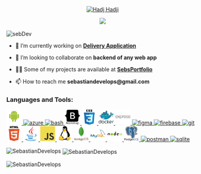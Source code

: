 <div class="container-lg px-3 my-5 markdown-body">
      
<p align="center">
  <a href="https://github.com/SebastianDevelops">
    <img src="https://readme-typing-svg.demolab.com?font=Fira+Code&amp;size=30&amp;duration=100&amp;pause=800&amp;color=F70000&amp;center=true&amp;width=435&amp;lines=Sebastian+Van Rooyen" alt="Hadj Hadji"></a>
</p>

<p align="center">
  <a href="https://github.com/SebastianDevelops">
    <img src="https://readme-typing-svg.demolab.com?font=Fira+Code&amp;size=30&amp;duration=1000&amp;pause=1000&amp;color=F70000&amp;center=true&amp;width=435&amp;lines=Backend+Developer;Asp.net;Frontend+Developer;CS;SQL;Jquery;Ajax;LINQ;MVC;Git;Entity+Framework;Python;Django"></a>
</p>


<p align="left"> <img src="https://komarev.com/ghpvc/?username=SebastianDevelops&amp;label=Profile%20views&amp;color=ff0000&amp;style=flat" alt="sebDev"> </p>

<ul>
  <li>
    <p>🔭 I’m currently working on <a href="https://SpeedyWheelz.co.za/"><strong>Delivery Application</strong></a></p>
  </li>
  <li>
    <p>👯 I’m looking to collaborate on <strong>backend of any web app</strong></p>
  </li>
  <li>
    <p>👨‍💻 Some of my projects are available at <a href="https://sebastians-portfolio-site.web.app/"><strong>SebsPortfolio</strong></a></p>
  </li>
  <li>
    <p>📫 How to reach me <strong>sebastiandevelops@gmail.com</strong></p>
  </li>
</ul>

<h3 align="left" id="languages-and-tools">Languages and Tools:<a class="anchorjs-link " href="#languages-and-tools" aria-label="Anchor" data-anchorjs-icon="" style="font: 1em / 1 anchorjs-icons; padding-left: 0.375em;"></a></h3>
<p align="left"> <a href="https://developer.android.com" target="_blank" rel="noreferrer"> <img src="https://raw.githubusercontent.com/devicons/devicon/master/icons/android/android-original-wordmark.svg" alt="android" width="40" height="40"> </a> <a href="https://azure.microsoft.com/en-in/" target="_blank" rel="noreferrer"> <img src="https://www.vectorlogo.zone/logos/microsoft_azure/microsoft_azure-icon.svg" alt="azure" width="40" height="40"> </a> <a href="https://www.gnu.org/software/bash/" target="_blank" rel="noreferrer"> <img src="https://www.vectorlogo.zone/logos/gnu_bash/gnu_bash-icon.svg" alt="bash" width="40" height="40"> </a> <a href="https://getbootstrap.com" target="_blank" rel="noreferrer"> <img src="https://raw.githubusercontent.com/devicons/devicon/master/icons/bootstrap/bootstrap-plain-wordmark.svg" alt="bootstrap" width="40" height="40"> </a> <a href="https://www.w3schools.com/css/" target="_blank" rel="noreferrer"> <img src="https://raw.githubusercontent.com/devicons/devicon/master/icons/css3/css3-original-wordmark.svg" alt="css3" width="40" height="40"> </a> <a href="https://www.docker.com/" target="_blank" rel="noreferrer"> <img src="https://raw.githubusercontent.com/devicons/devicon/master/icons/docker/docker-original-wordmark.svg" alt="docker" width="40" height="40"> </a> <a href="https://expressjs.com" target="_blank" rel="noreferrer"> <img src="https://raw.githubusercontent.com/devicons/devicon/master/icons/express/express-original-wordmark.svg" alt="express" width="40" height="40"> </a> <a href="https://www.figma.com/" target="_blank" rel="noreferrer"> <img src="https://www.vectorlogo.zone/logos/figma/figma-icon.svg" alt="figma" width="40" height="40"> </a> <a href="https://firebase.google.com/" target="_blank" rel="noreferrer"> <img src="https://www.vectorlogo.zone/logos/firebase/firebase-icon.svg" alt="firebase" width="40" height="40"> </a> <a href="https://git-scm.com/" target="_blank" rel="noreferrer"> <img src="https://www.vectorlogo.zone/logos/git-scm/git-scm-icon.svg" alt="git" width="40" height="40"> </a> <a href="https://www.w3.org/html/" target="_blank" rel="noreferrer"> <img src="https://raw.githubusercontent.com/devicons/devicon/master/icons/html5/html5-original-wordmark.svg" alt="html5" width="40" height="40"> </a> <a href="https://www.java.com" target="_blank" rel="noreferrer"> <img src="https://raw.githubusercontent.com/devicons/devicon/master/icons/java/java-original.svg" alt="java" width="40" height="40"> </a> <a href="https://developer.mozilla.org/en-US/docs/Web/JavaScript" target="_blank" rel="noreferrer"> <img src="https://raw.githubusercontent.com/devicons/devicon/master/icons/javascript/javascript-original.svg" alt="javascript" width="40" height="40"> </a> <a href="https://www.linux.org/" target="_blank" rel="noreferrer"> <img src="https://raw.githubusercontent.com/devicons/devicon/master/icons/linux/linux-original.svg" alt="linux" width="40" height="40"> </a> <a href="https://www.mongodb.com/" target="_blank" rel="noreferrer"> <img src="https://raw.githubusercontent.com/devicons/devicon/master/icons/mongodb/mongodb-original-wordmark.svg" alt="mongodb" width="40" height="40"> </a> <a href="https://www.mysql.com/" target="_blank" rel="noreferrer"> <img src="https://raw.githubusercontent.com/devicons/devicon/master/icons/mysql/mysql-original-wordmark.svg" alt="mysql" width="40" height="40"> </a> <a href="https://nodejs.org" target="_blank" rel="noreferrer"> <img src="https://raw.githubusercontent.com/devicons/devicon/master/icons/nodejs/nodejs-original-wordmark.svg" alt="nodejs" width="40" height="40"> </a> <a href="https://www.postgresql.org" target="_blank" rel="noreferrer"> <img src="https://raw.githubusercontent.com/devicons/devicon/master/icons/postgresql/postgresql-original-wordmark.svg" alt="postgresql" width="40" height="40"> </a> <a href="https://postman.com" target="_blank" rel="noreferrer"> <img src="https://www.vectorlogo.zone/logos/getpostman/getpostman-icon.svg" alt="postman" width="40" height="40"> </a> <a href="https://www.sqlite.org/" target="_blank" rel="noreferrer"> <img src="https://www.vectorlogo.zone/logos/sqlite/sqlite-icon.svg" alt="sqlite" width="40" height="40"> </a> </p>

<p><img align="left" src="https://github-readme-stats.vercel.app/api/top-langs?username=SebastianDevelops&amp;show_icons=true&amp;theme=dark&amp;title_color=ffffff&amp;text_color=ffffff&amp;locale=en&amp;layout=compact" alt="SebastianDevelops"></p>

<p>&nbsp;<img align="center" src="https://github-readme-stats.vercel.app/api?username=SebastianDevelops&amp;show_icons=true&amp;theme=dark&amp;locale=en" alt="SebastianDevelops"></p>

<p><img align="center" src="https://github-readme-streak-stats.herokuapp.com/?user=SebastianDevelops&amp;theme=dark" alt="SebastianDevelops"></p>

<p><br><br></p>


      
</div>
    
